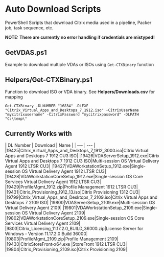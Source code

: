 # Auto Download Scripts
PowerShell Scripts that download Citrix media used in a pipeline, Packer job, task sequence, etc.

**NOTE: There are currently no error handling if credentials are mistyped!**

## GetVDAS.ps1
Example to download multiple VDAs or ISOs using `Get-CTXBinary` function

## Helpers/Get-CTXBinary.ps1
Function to download ISO or VDA binary.  See **Helpers/Downloads.csv** for mapping

`Get-CTXBinary -DLNUMBER "16834" -DLEXE "Citrix_Virtual_Apps_and_Desktops_7_1912.iso" -CitrixUserName "mycitrixusername" -CitrixPassword "mycitrixpassword" -DLPATH "C:\temp\"`

## Currently Works with
 | DL Number | Download | Name |
 | --- | --- |
 |19425|Citrix_Virtual_Apps_and_Desktops_7_1912_3000.iso|Citrix Virtual Apps and Desktops 7 1912 CU3 ISO|
 |19426|VDAServerSetup_1912.exe|Citrix Virtual Apps and Desktops 7 1912 CU3 ISO|Multi-session OS Virtual Delivery Agent 1912 LTSR CU3|
 |19427|VDAWorkstationSetup_1912.exe|Single-session OS Virtual Delivery Agent 1912 LTSR CU3|
 |19428|VDAWorkstationCoreSetup_1912.exe|Single-session OS Core Services Virtual Delivery Agent 1912 LTSR CU3|
 |19429|ProfileMgmt_1912.zip|Profile Management 1912 LTSR CU3|
 |19431|Citrix_Provisioning_1912_13.iso|Citrix Provisioning 1312 CU3|
 |19799|Citrix_Virtual_Apps_and_Desktops_7_2109.iso|Citrix Virtual Apps and Desktops 7 2109 ISO|
 |19800|VDAServerSetup_2109.exe|Multi-session OS Virtual Delivery Agent 2109|
 |19801|VDAWorkstationSetup_2109.exe|Single-session OS Virtual Delivery Agent 2109|
 |19802|VDAWorkstationCoreSetup_2109.exe|Single-session OS Core Services Virtual Delivery Agent 2109|
 |9803|Citrix_Licensing_11.17.2.0_BUILD_36000.zip|License Server for Windows - Version 11.17.2.0 Build 36000|
 |19803|ProfileMgmt_2109.zip|Profile Management 2109|
 |19430|CitrixStoreFront-x64.exe |StoreFront 1912 LTSR CU3|
 |19804|Citrix_Provisioning_2109.iso|Citrix Provisioning 2109|
